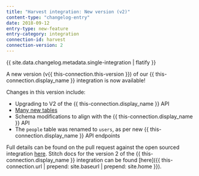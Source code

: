 ```yaml
---
title: "Harvest integration: New version (v2)"
content-type: "changelog-entry"
date: 2018-09-12
entry-type: new-feature
entry-category: integration
connection-id: harvest 
connection-version: 2
---
```

{{ site.data.changelog.metadata.single-integration | flatify }}

A new version (v{{ this-connection.this-version }}) of our {{ this-connection.display_name }} integration is now available!

Changes in this version include:

- Upgrading to V2 of the {{ this-connection.display_name }} API
- [Many new tables](https://www.stitchdata.com/docs/integrations/saas/harvest#schema)
- Schema modifications to align with the {{ this-connection.display_name }} API
- The `people` table was renamed to `users`, as per new {{ this-connection.display_name }} API endpoints

Full details can be found on the pull request against the open sourced integration [here](https://github.com/singer-io/tap-harvest/pull/20). Stitch docs for the version 2 of the {{ this-connection.display_name }} integration can be found [here]({{ this-connection.url | prepend: site.baseurl | prepend: site.home }}).